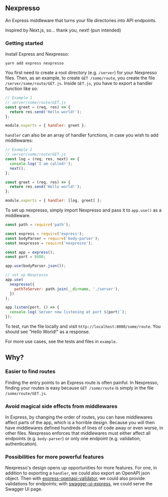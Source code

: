 ## Nexpresso

An Express middleware that turns your file directories into API endpoints.

Inspired by Next.js, so... thank you, next! (pun intended)

### Getting started

Install Express and Nexpresso:

```
yarn add express nexpresso
```

You first need to create a root directory (e.g. `/server`) for your Nexpresso files. Then, as an example, to create `GET /some/route`, you create the file `/server/some/route/GET.js`. Inside `GET.js`, you have to export a handler function like so:

```js
// Example 1
// server/some/route/GET.js
const greet = (req, res) => {
  return res.send('Hello world!');
};

module.exports = { handler: greet };
```

`handler` can also be an array of handler functions, in case you wish to add middlewares:

```js
// Example 2
// server/some/route/GET.js
const log = (req, res, next) => {
  console.log('I am called!');
  next();
};

const greet = (req, res) => {
  return res.send('Hello world!');
};

module.exports = { handler: [log, greet] };
```

To set up nexpresso, simply import Nexpresso and pass it to `app.use()` as a middleware.

```js
const path = require('path');

const express = require('express');
const bodyParser = require('body-parser');
const nexpresso = require('nexpresso');

const app = express();
const port = 8080;

app.use(bodyParser.json());

// set up Nexpresso
app.use(
  nexpresso({
    pathToServer: path.join(__dirname, './server'),
  })
);

app.listen(port, () => {
  console.log(`Server now listening at port ${port}`);
});
```

To test, run the file locally and visit `http://localhost:8080/some/route`. You should see "Hello World!" as a response.

For more use cases, see the tests and files in `example`.

## Why?

### Easier to find routes

Finding the entry points to an Express route is often painful. In Nexpresso, finding your routes is easy because `GET /some/route` is simply in the file `/some/route/GET.js`.

### Avoid magical side effects from middlewares

In Express, by changing the order of routes, you can have middlewares affect parts of the app, which is a horrible design. Because you will then have middlewares defined hundreds of lines of code away or even worse, in other files. Nexpresso enforces that middlewares must either affect all endpoints (e.g. `body-parser`) or only one endpoint (e.g. validation, authentication).

### Possibilities for more powerful features

Nexpresso's design opens up opportunities for more features. For one, in addition to exporting a `handler`, we could also export an OpenAPI json object. Then with [express-openapi-validator](https://github.com/cdimascio/express-openapi-validator), we could also provide validations for endpoints; with [swagger-ui-express](https://github.com/scottie1984/swagger-ui-express), we could serve the Swagger UI page.

